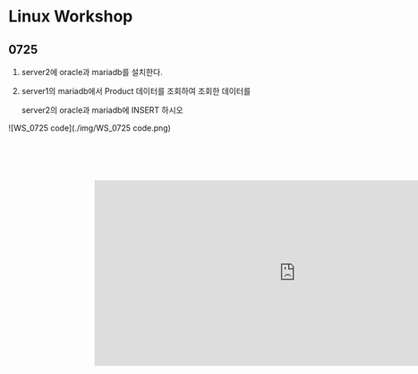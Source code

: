 # Linux Workshop

## 0725

1. server2에 oracle과 mariadb를 설치한다.



2. server1의 mariadb에서 Product 데이터를 조회하여 조회한 데이터를

   server2의 oracle과 mariadb에 INSERT 하시오




![WS_0725 code](./img/WS_0725 code.png)

<iframe
  src="https://carbon.now.sh/embed/?bg=rgba(171%2C%20184%2C%20195%2C%201)&t=3024-night&wt=none&l=text%2Fx-java&ds=true&dsyoff=20px&dsblur=68px&wc=true&wa=true&pv=56px&ph=56px&ln=false&fm=Hack&fs=14px&lh=133%25&si=false&es=2x&wm=false&code=package%2520oracledb%253B%250A%250Aimport%2520java.sql.Connection%253B%250Aimport%2520java.sql.DriverManager%253B%250Aimport%2520java.sql.PreparedStatement%253B%250Aimport%2520java.sql.ResultSet%253B%250Aimport%2520java.sql.SQLException%253B%250A%250Apublic%2520class%2520Test3%2520%257B%250A%250A%2509public%2520static%2520void%2520main(String%255B%255D%2520args)%2520%250A%2509throws%2520Exception%257B%250A%2509%2509String%2520id%2520%253D%2520%2522user1%2522%253B%250A%2509%2509String%2520pwd%2520%253D%2520%2522111111%2522%253B%250A%2509%2509String%2520url%2520%253D%2520%2522jdbc%253Amariadb%253A%252F%252F192.168.111.111%253A3306%252Fshop%2522%253B%250A%2509%2509String%2520url2%2520%253D%2520%2522jdbc%253Amariadb%253A%252F%252F192.168.111.112%253A3306%252Fshop%2522%253B%250A%2509%2509String%2520url3%2520%253D%2520%2522jdbc%253Aoracle%253Athin%253A%2540192.168.111.112%253A1521%253Axe%2522%253B%250A%2509%2509%250A%2509%2509Class.forName(%2522org.mariadb.jdbc.Driver%2522)%253B%250A%2509%2509%250A%2509%2509Connection%2520con%2520%253D%2520DriverManager.getConnection(url%252C%2520id%252C%2520pwd)%253B%250A%2509%2509Connection%2520con2%2520%253D%2520DriverManager.getConnection(url2%252C%2520id%252C%2520pwd)%253B%250A%2509%2509Connection%2520con3%2520%253D%2520DriverManager.getConnection(url3%252C%2520%2522db%2522%252C%2520%2522db%2522)%253B%250A%2509%2509%250A%2509%2509String%2520sql%2520%253D%2520%2522SELECT%2520*%2520FROM%2520PRODUCT%2522%253B%250A%2509%2509String%2520sql2%2520%253D%2520%2522INSERT%2520INTO%2520PRODUCT%2520VALUES%2520(%253F%252C%253F%252C%253F%252C%253F)%2522%253B%250A%2509%2509%250A%2509%2509PreparedStatement%2520pstmt%2520%253D%2520con.prepareStatement(sql)%253B%250A%2509%2509PreparedStatement%2520pstmt2%2520%253D%2520con2.prepareStatement(sql2)%253B%250A%2509%2509PreparedStatement%2520pstmt3%2520%253D%2520con3.prepareStatement(sql2)%253B%250A%2509%2509%250A%2509%2509ResultSet%2520rset%2520%253D%2520pstmt.executeQuery()%253B%250A%2509%2509%250A%2509%2509while(rset.next())%2520%257B%250A%2509%2509%2509int%2520iid%2520%253D%2520rset.getInt(%2522ID%2522)%253B%250A%2509%2509%2509String%2520name%2520%253D%2520rset.getString(%2522NAME%2522)%253B%250A%2509%2509%2509int%2520price%2520%253D%2520rset.getInt(%2522PRICE%2522)%253B%250A%2509%2509%2509String%2520regdate%2520%253D%2520rset.getString(%2522REGDATE%2522)%253B%250A%2509%2509%2509System.out.println(iid%252B%2522%2520%2522%252Bname%252B%2522%2520%2522%252Bprice%252B%2522%2520%2522%252Bregdate)%253B%250A%2509%2509%2509%250A%2509%2509%2509try%2520%257B%250A%2509%2509%2509%2509pstmt2.setInt(1%252C%2520iid)%253B%250A%2509%2509%2509%2509pstmt2.setString(2%252C%2520name)%253B%250A%2509%2509%2509%2509pstmt2.setInt(3%252C%2520price)%253B%250A%2509%2509%2509%2509pstmt2.setString(4%252C%2520regdate)%253B%250A%2509%2509%2509%2509pstmt2.execute()%253B%250A%2509%2509%2509%2509%250A%2509%2509%2509%2509pstmt3.setInt(1%252C%2520iid)%253B%250A%2509%2509%2509%2509pstmt3.setString(2%252C%2520name)%253B%250A%2509%2509%2509%2509pstmt3.setInt(3%252C%2520price)%253B%250A%2509%2509%2509%2509pstmt3.setString(4%252C%2520regdate)%253B%250A%2509%2509%2509%2509pstmt3.execute()%253B%250A%2509%2509%2509%257D%2520catch%2520(SQLException%2520e)%2520%257B%250A%2509%2509%2509%2509e.printStackTrace()%253B%250A%2509%2509%2509%257D%250A%2509%2509%257D%250A%2509%2509%250A%2509%2509pstmt.close()%253B%250A%2509%2509pstmt3.close()%253B%250A%2509%2509con.close()%253B%250A%2509%2509con2.close()%253B%250A%2509%257D%250A%257D%250A"
  style="transform:scale(0.7); width:1024px; height:473px; border:0; overflow:hidden;"
  sandbox="allow-scripts allow-same-origin">
</iframe>

